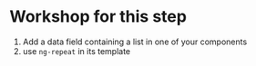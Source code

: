 # Workshop for this step

1. Add a data field containing a list in one of your components
2. use `ng-repeat` in its template
